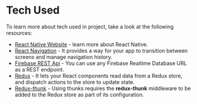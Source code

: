 # Tech Used

To learn more about tech used in project, take a look at the following resources:

- [React Native Website](https://reactnative.dev) - learn more about React Native.
- [React Navigation](https://reactnavigation.org/docs/getting-started/) - It provides a way for your app to transition between screens and manage navigation history.
- [Firebase REST Api](https://firebase.google.com/docs/reference/rest/database) - You can use any Firebase Realtime Database URL as a REST endpoint.
- [Redux](https://redux.js.org/) - It lets your React components read data from a Redux store, and dispatch actions to the store to update state.
- [Redux-thunk](https://redux.js.org/usage/writing-logic-thunks) - Using thunks requires the **redux-thunk** middleware to be added to the Redux store as part of its configuration.
